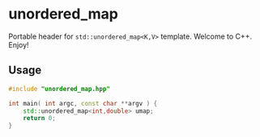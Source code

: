 unordered_map
=============

Portable header for `std::unordered_map<K,V>` template. Welcome to C++. Enjoy!

Usage
-----

```c++
#include "unordered_map.hpp"

int main( int argc, const char **argv ) {
    std::unordered_map<int,double> umap;
    return 0;
}
```
